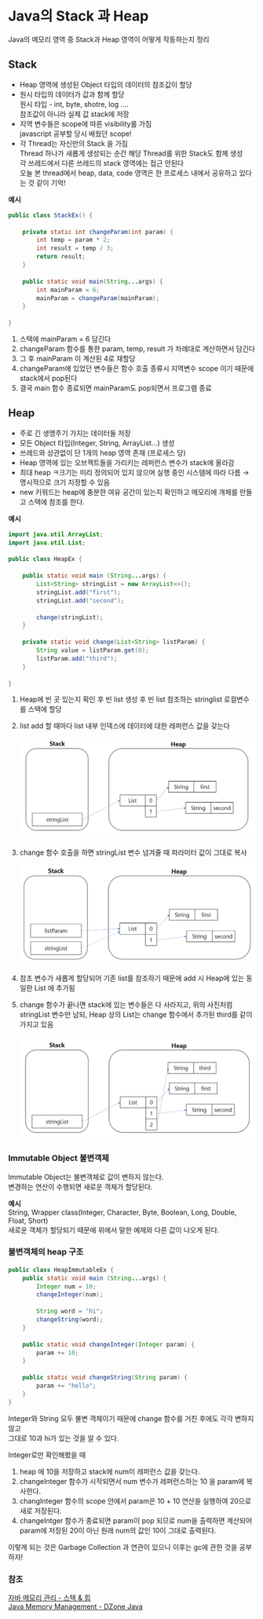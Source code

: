 # Java의 Stack 과 Heap

Java의 메모리 영역 중 Stack과 Heap 영역이 어떻게 작동하는지 정리

## Stack

- Heap 영역에 생성된 Object 타입의 데이터의 참조값이 할당
- 원시 타입의 데이터가 값과 함께 할당  
원시 타입 - int, byte, shotre, log ....   
참조값이 아니라 실제 값 stack에 저장
- 지역 변수들은 scope에 따른 visibility를 가짐  
javascript 공부할 당시 배웠던 scope!
- 각 Thread는 자신만의 Stack 을 가짐  
    Thread 하나가 새롭게 생성되는 순간 해당 Thread를 위한 Stack도 함께 생성  
    각 쓰레드에서 다른 쓰레드의 stack 영역에는 접근 안된다  
    오늘 본 thread에서 heap, data, code 영역은 한 프로세스 내에서 공유하고 있다는 것 같이 기억!

**예시**

```java
public class StackEx() {

    private static int changeParam(int param) {
        int temp = param * 2;
        int result = temp / 3;
        return result;
    }

    public static void main(String...args) { 
        int mainParam = 6;
        mainParam = changeParam(mainParam);
    }

}
```

1. 스택에 mainParam = 6 담긴다
2. changeParam 함수를 통한 param, temp, result 가 차례대로 계산하면서 담긴다
3. 그 후 mainParam 이 계산된 4로 재할당
4. changeParam에 있었던 변수들은 함수 호출 종류시 지역변수 scope 이기 때문에 stack에서 pop된다
5. 결국 main 함수 종료되면 mainParam도 pop되면서 프로그램 종료

## Heap

- 주로 긴 생명주기 가지는 데이터들 저장
- 모든 Object 타입(Integer, String, ArrayList...) 생성
- 쓰레드와 상관없이 단 1개의 heap 영역 존재 (프로세스 당)
- Heap 영역에 있는 오브젝트들을 가리키는 레퍼런스 변수가 stack에 올라감
- 최대 heap ㅋ크기는 미리 정의되어 있지 않으며 실행 중인 시스템에 따라 다름 → 명시적으로 크기 지정할 수 있음
- new 키워드는 heap에 충분한 여유 공간이 있는지 확인하고 메모리에 개체를 만들고 스택에 참조를 한다.

**예시**

```java
import java.util.ArrayList;
import java.util.List;

public class HeapEx {

    public static void main (String...args) { 
        List<String> stringList = new ArrayList<>();
        stringList.add("first");
        stringList.add("second");
        
        change(stringList);
    }
    
    private static void change(List<String> listParam) {
        String value = listParam.get(0);
        listParam.add("third");
    }

}
```

1. Heap에 빈 곳 있는지 확인 후 빈 list 생성 후 빈 list 참조하는 stringlist 로컬변수를 스택에 할당
2. list add 할 때마다 list 내부 인덱스에 데이터에 대한 레퍼런스 값을 갖는다

    ![heap stack 구조](../image/java_memory_stack_heap/stackheap.PNG)

3. change 함수 호출을 하면 stringList 변수 넘겨줄 때 파라미터 값이 그대로 복사

    ![heap stack 구조](../image/java_memory_stack_heap/stackheap2.PNG)
    
4. 참조 변수가 새롭게 할당되어 기존 list를 참조하기 때문에 add 시 Heap에 있는 동일한 List 에 추가됨
5. change 함수가 끝나면 stack에 있는 변수들은 다 사라지고, 위의 사진처럼 stringList 변수만 남되, Heap 상의 List는 change 함수에서 추가된 third를 같이 가지고 있음

    ![heap stack 구조](../image/java_memory_stack_heap/stackheap3.PNG)
    
### Immutable Object 불변객체

Immutable Object는 불변객체로 값이 변하지 않는다.  
변경하는 연산이 수행되면 새로운 객체가 할당된다.


**예시**  
String, Wrapper class(Integer, Character, Byte, Boolean, Long, Double, Float, Short)   
새로운 객체가 할당되기 때문에 위에서 말한 예제와 다른 값이 나오게 된다.

### 불변객체의 heap 구조

```java
public class HeapImmutableEx {
    public static void main (String...args) {
        Integer num = 10;
        changeInteger(num);

        String word = "hi";
        changeString(word);
    }

    public static void changeInteger(Integer param) {
        param += 10;
    }

    public static void changeString(String param) {
        param += "hello";
    }
}
```

Integer와 String 모두 불변 객체이기 때문에 change 함수를 거친 후에도 각각 변하지 않고  
그대로 10과 hi가 있는 것을 알 수 있다.

Integer로만 확인해봤을 때

1. heap 에 10을 저장하고 stack에 num이 레퍼런스 값을 갖는다.
2. changeInteger 함수가 시작되면서 num 변수가 레퍼런스하는 10 을 param에 복사한다.
3. changInteger 함수의 scope 안에서 param은 10 + 10 연산을 실행하여 20으로 새로 저장된다.
4. changeIntger 함수가 종료되면 param이 pop 되므로 num을 출력하면 계산되어 param에 저장된 20이 아닌 원래 num의 값인 10이 그대로 출력된다.

이렇게 되는 것은 Garbage Collection 과 연관이 있으니 이후는 gc에 관한 것을 공부하자!

### 참조
[자바 메모리 관리 - 스택 & 힙](https://yaboong.github.io/java/2018/05/26/java-memory-management/)  
[Java Memory Management - DZone Java](https://dzone.com/articles/java-memory-management)
